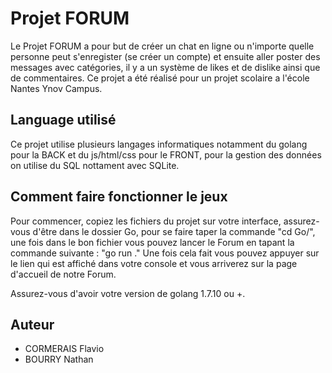 # Projet FORUM

Le Projet FORUM a pour but de créer un chat en ligne ou n'importe quelle personne peut s'enregister (se créer un compte) et ensuite aller poster des messages avec catégories, il y a un système de likes et de dislike ainsi que de commentaires. Ce projet a été réalisé pour un projet scolaire a l'école Nantes Ynov Campus.

## Language utilisé

Ce projet utilise plusieurs langages informatiques notamment du golang pour la BACK et du js/html/css pour le FRONT, pour la gestion des données on utilise du SQL nottament avec SQLite.

## Comment faire fonctionner le jeux

Pour commencer, copiez les fichiers du projet sur votre interface, assurez-vous d'être dans le dossier Go, pour se faire taper la commande "cd Go/", une fois dans le bon fichier vous pouvez lancer le Forum en tapant la commande suivante : "go run ." Une fois cela fait vous pouvez appuyer sur le lien qui est affiché dans votre console et vous arriverez sur la page d'accueil de notre Forum.

Assurez-vous d'avoir votre version de golang 1.7.10 ou +.

## Auteur

- CORMERAIS Flavio
- BOURRY Nathan
